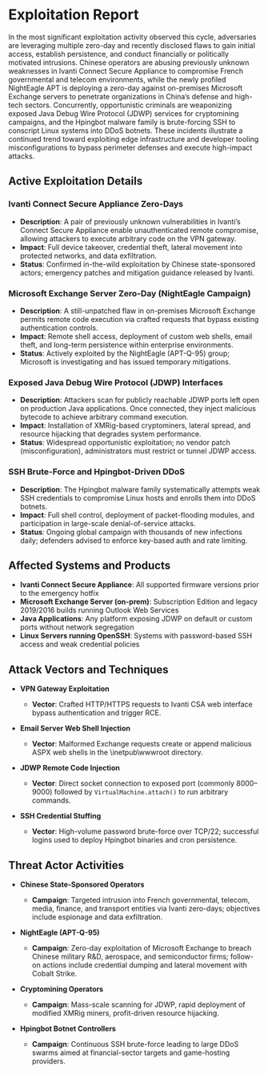 # Exploitation Report

In the most significant exploitation activity observed this cycle, adversaries are leveraging multiple zero-day and recently disclosed flaws to gain initial access, establish persistence, and conduct financially or politically motivated intrusions. Chinese operators are abusing previously unknown weaknesses in Ivanti Connect Secure Appliance to compromise French governmental and telecom environments, while the newly profiled NightEagle APT is deploying a zero-day against on-premises Microsoft Exchange servers to penetrate organizations in China’s defense and high-tech sectors. Concurrently, opportunistic criminals are weaponizing exposed Java Debug Wire Protocol (JDWP) services for cryptomining campaigns, and the Hpingbot malware family is brute-forcing SSH to conscript Linux systems into DDoS botnets. These incidents illustrate a continued trend toward exploiting edge infrastructure and developer tooling misconfigurations to bypass perimeter defenses and execute high-impact attacks.

## Active Exploitation Details

### Ivanti Connect Secure Appliance Zero-Days
- **Description**: A pair of previously unknown vulnerabilities in Ivanti’s Connect Secure Appliance enable unauthenticated remote compromise, allowing attackers to execute arbitrary code on the VPN gateway.  
- **Impact**: Full device takeover, credential theft, lateral movement into protected networks, and data exfiltration.  
- **Status**: Confirmed in-the-wild exploitation by Chinese state-sponsored actors; emergency patches and mitigation guidance released by Ivanti.

### Microsoft Exchange Server Zero-Day (NightEagle Campaign)
- **Description**: A still-unpatched flaw in on-premises Microsoft Exchange permits remote code execution via crafted requests that bypass existing authentication controls.  
- **Impact**: Remote shell access, deployment of custom web shells, email theft, and long-term persistence within enterprise environments.  
- **Status**: Actively exploited by the NightEagle (APT-Q-95) group; Microsoft is investigating and has issued temporary mitigations.

### Exposed Java Debug Wire Protocol (JDWP) Interfaces
- **Description**: Attackers scan for publicly reachable JDWP ports left open on production Java applications. Once connected, they inject malicious bytecode to achieve arbitrary command execution.  
- **Impact**: Installation of XMRig-based cryptominers, lateral spread, and resource hijacking that degrades system performance.  
- **Status**: Widespread opportunistic exploitation; no vendor patch (misconfiguration), administrators must restrict or tunnel JDWP access.

### SSH Brute-Force and Hpingbot-Driven DDoS
- **Description**: The Hpingbot malware family systematically attempts weak SSH credentials to compromise Linux hosts and enrolls them into DDoS botnets.  
- **Impact**: Full shell control, deployment of packet-flooding modules, and participation in large-scale denial-of-service attacks.  
- **Status**: Ongoing global campaign with thousands of new infections daily; defenders advised to enforce key-based auth and rate limiting.

## Affected Systems and Products

- **Ivanti Connect Secure Appliance**: All supported firmware versions prior to the emergency hotfix  
- **Microsoft Exchange Server (on-prem)**: Subscription Edition and legacy 2019/2016 builds running Outlook Web Services  
- **Java Applications**: Any platform exposing JDWP on default or custom ports without network segregation  
- **Linux Servers running OpenSSH**: Systems with password-based SSH access and weak credential policies

## Attack Vectors and Techniques

- **VPN Gateway Exploitation**  
  - **Vector**: Crafted HTTP/HTTPS requests to Ivanti CSA web interface bypass authentication and trigger RCE.  

- **Email Server Web Shell Injection**  
  - **Vector**: Malformed Exchange requests create or append malicious ASPX web shells in the \inetpub\wwwroot directory.  

- **JDWP Remote Code Injection**  
  - **Vector**: Direct socket connection to exposed port (commonly 8000–9000) followed by `VirtualMachine.attach()` to run arbitrary commands.  

- **SSH Credential Stuffing**  
  - **Vector**: High-volume password brute-force over TCP/22; successful logins used to deploy Hpingbot binaries and cron persistence.  

## Threat Actor Activities

- **Chinese State-Sponsored Operators**  
  - **Campaign**: Targeted intrusion into French governmental, telecom, media, finance, and transport entities via Ivanti zero-days; objectives include espionage and data exfiltration.

- **NightEagle (APT-Q-95)**  
  - **Campaign**: Zero-day exploitation of Microsoft Exchange to breach Chinese military R&D, aerospace, and semiconductor firms; follow-on actions include credential dumping and lateral movement with Cobalt Strike.

- **Cryptomining Operators**  
  - **Campaign**: Mass-scale scanning for JDWP, rapid deployment of modified XMRig miners, profit-driven resource hijacking.

- **Hpingbot Botnet Controllers**  
  - **Campaign**: Continuous SSH brute-force leading to large DDoS swarms aimed at financial-sector targets and game-hosting providers.